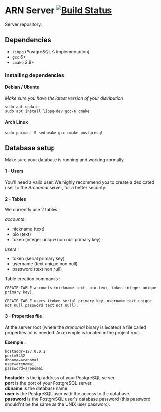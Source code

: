 # ARN Server [![Build Status](https://travis-ci.org/Arenomai/server.svg?branch=master)](https://travis-ci.org/Arenomai/server)

Server repository.

## Dependencies

- `libpq` (PostgreSQL C implementation)
- `gcc` 6+
- `cmake` 2.8+



### Installing dependencies

#### Debian / Ubuntu

*Make sure you have the latest version of your distribution*

```
sudo apt update
sudo apt install libpq-dev gcc-6 cmake
```

#### Arch Linux

`sudo pacman -S sed make gcc cmake postgresql`


## Database setup

Make sure your database is running and working normally.

#### 1 - Users

You'll need a valid user.
We highly recommend you to create a dedicated user to the *Arenomai* server, for a better security.

#### 2 - Tables

We currently use 2 tables :

  *accounts :*
  - nickname (text)
  - bio (text)
  - token (integer unique non null primary key)


  *users :*
  - token (serial primary key)
  - username (text unique non null)
  - password (text non null)

Table creation commands :

`CREATE TABLE accounts (nickname text, bio text, token integer unique primary key);`  

`CREATE TABLE users (token serial primary key, username text unique  not null,password text not null);`

#### 3 - Properties file

At the server root (where the *arenomai* binary is located) a file called properties.txt is needed. An exemple is located in the project root.  

**Exemple :**  

```
hostaddr=127.0.0.1
port=5432
dbname=arenomai
user=arenomai
password=arenomai
```



**hostaddr** is the ip address of your PostgreSQL server.  
**port** is the port of your PostgreSQL server.  
**dbname** is the database name.  
**user** is the PostgreSQL user with the access to the database.  
**password** is the PostgreSQL user's database password (this password should'nt be the same as the UNIX user password).  
